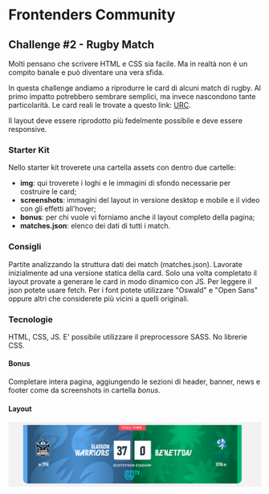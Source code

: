 # Frontenders Community

## Challenge #2 - Rugby Match

Molti pensano che scrivere HTML e CSS sia facile. Ma in realtà non è un compito banale e può diventare una vera sfida.

In questa challenge andiamo a riprodurre le card di alcuni match di rugby. Al primo impatto potrebbero sembrare semplici, ma invece nascondono tante particolarità. Le card reali le trovate a questo link: [URC](https://www.unitedrugby.com/match-centre/202201/7).

Il layout deve essere riprodotto più fedelmente possibile e deve essere responsive.

### Starter Kit

Nello starter kit troverete una cartella assets con dentro due cartelle:

- **img**: qui troverete i loghi e le immagini di sfondo necessarie per costruire le card;
- **screenshots**: immagini del layout in versione desktop e mobile e il video con gli effetti all'hover;
- **bonus**: per chi vuole vi forniamo anche il layout completo della pagina;
- **matches.json**: elenco dei dati di tutti i match.

### Consigli

Partite analizzando la struttura dati dei match (matches.json).
Lavorate inizialmente ad una versione statica della card. Solo una volta completato il layout provate a generare le card in modo dinamico con JS.
Per leggere il json potete usare fetch.
Per i font potete utilizzare "Oswald" e "Open Sans" oppure altri che considerete più vicini a quelli originali.

### Tecnologie

HTML, CSS, JS.
E' possibile utilizzare il preprocessore SASS.
No librerie CSS.

#### Bonus

Completare intera pagina, aggiungendo le sezioni di header, banner, news e footer come da screenshots in cartella _bonus_.

#### Layout

![card](card.png)
